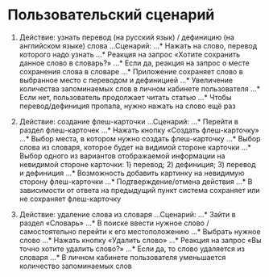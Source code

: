 # Пользовательский сценарий

1. Действие: узнать перевод (на русский язык) / дефиницию (на английском языке) слова
...Сценарий:
...* Нажать на слово, перевод которого надо узнать
...*	Реакция на запрос «Хотите сохранить данное слово в словарь?»
...*	Если да, реакция на запрос о месте сохранения слова в словаре
...*	Приложение сохраняет слово в выбранное место с переводом и дефиницией
...*	Увеличение количества запоминаемых слов в личном кабинете пользователя
...*	Если нет, пользователь продолжает читать статью
...*	Чтобы перевод/дефиниция пропала, нужно нажать на слово ещё раз

2. Действие: создание флеш-карточки
...Сценарий:
...*	Перейти в раздел флеш-карточек
...*	Нажать кнопку «Создать флеш-карточку»
...*	Выбор места, в котором нужно создать флеш-карточку
...*	Выбор слова из словаря, которое будет на видимой стороне карточки
...*	Выбор одного из вариантов отображаемой информации на невидимой стороне карточки: 1) перевод; 2) дефиниция; 3) перевод и дефиниция
...*	Возможность добавить картинку на невидимую сторону флеш-карточки
...*	Подтверждение/отмена действия
...*	В зависимости от ответа на предыдущий пункт система сохраняет или не сохраняет флеш-карточку

3. Действие: удаление слова из словаря
...Сценарий:
...* Зайти в раздел «Словарь»
...*	В поиске ввести нужное слово / самостоятельно перейти к его местоположению
...*	Выбрать нужное слово
...*	Нажать кнопку «Удалить слово»
...*	Реакция на запрос «Вы точно хотите удалить слово?»
...*	Если да, то слово удаляется из словаря
...*	В личном кабинете пользователя уменьшается количество запоминаемых слов

